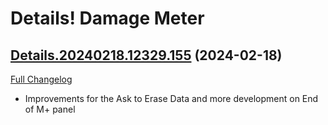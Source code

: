 # Details! Damage Meter

## [Details.20240218.12329.155](https://github.com/Tercioo/Details-Damage-Meter/tree/Details.20240218.12329.155) (2024-02-18)
[Full Changelog](https://github.com/Tercioo/Details-Damage-Meter/compare/Details.20240215.12325.155...Details.20240218.12329.155) 

- Improvements for the Ask to Erase Data and more development on End of M+ panel  
